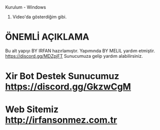 Kurulum - Windows

1. Video'da gösterdiğim gibi.

# ÖNEMLİ AÇIKLAMA

Bu alt yapıyı BY IRFAN hazırlamıştır. Yapımında BY MELIL yardım etmiştir. https://discord.gg/MDZpjFT Sunucumuza gelip yardım alabilirsiniz.

# Xir Bot Destek Sunucumuz https://discord.gg/GkzwCgM
# Web Sitemiz http://irfansonmez.com.tr
